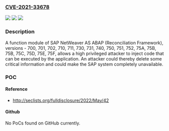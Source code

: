 ### [CVE-2021-33678](https://cve.mitre.org/cgi-bin/cvename.cgi?name=CVE-2021-33678)
![](https://img.shields.io/static/v1?label=Product&message=SAP%20NetWeaver%20AS%20ABAP%20(Reconciliation%20Framework)&color=blue)
![](https://img.shields.io/static/v1?label=Version&message=%3C700%20&color=brighgreen)
![](https://img.shields.io/static/v1?label=Vulnerability&message=CWE-95%20(Code%20Injection)&color=brighgreen)

### Description

A function module of SAP NetWeaver AS ABAP (Reconciliation Framework), versions - 700, 701, 702, 710, 711, 730, 731, 740, 750, 751, 752, 75A, 75B, 75B, 75C, 75D, 75E, 75F, allows a high privileged attacker to inject code that can be executed by the application. An attacker could thereby delete some critical information and could make the SAP system completely unavailable.

### POC

#### Reference
- http://seclists.org/fulldisclosure/2022/May/42

#### Github
No PoCs found on GitHub currently.

